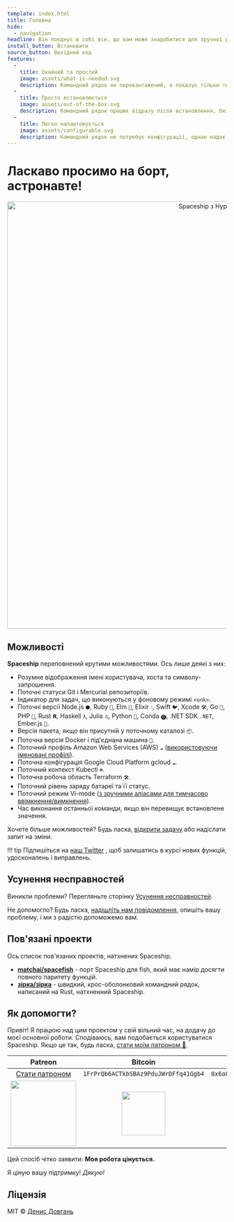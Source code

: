 ```yaml
---
template: index.html
title: Головна
hide:
  - navigation
headline: Він поєднує в собі все, що вам може знадобитися для зручної роботи без зайвих ускладнень. Неначе справжній космічний корабель.
install_button: Встановити
source_button: Вихідний код
features:
  - 
    title: Охайний та простий
    image: assets/what-is-needed.svg
    description: Командний рядок не перевантажений, а показує тільки те, що вам потрібно в даний момент (поточна директорія, гілка git тощо).
  - 
    title: Просто встановлюється
    image: assets/out-of-the-box.svg
    description: Командний рядок працює відразу після встановлення, без додаткової конфігурації. Встановлюйте та користуйтесь.
  - 
    title: Легко налаштовується
    image: assets/configurable.svg
    description: Командний рядок не потребує конфігурації, однак надає зрозумілий та простий інтерфейс для налаштувань.
---
```


# Ласкаво просимо на борт, астронавте!

<p align="center">
  <img alt="Spaceship з Hyper та One Dark" src="https://user-images.githubusercontent.com/10276208/36086434-5de52ace-0ff2-11e8-8299-c67f9ab4e9bd.gif" width="980px">
</p>

## Можливості

**Spaceship** переповнений крутими можливостями. Ось лише деякі з них:

- Розумне відображення імені користувача, хоста та символу-запрошення.
- Поточні статуси Git і Mercurial репозиторіїв.
- Індикатор для задач, що виконуються у фоновому режимі `<unk>`.
- Поточні версії Node.js `⬢`, Ruby `💎`, Elm `🌳`, Elixir `💧`, Swift `🐦`, Xcode `🛠`, Go `🐹`, PHP `🐘`, Rust `𝗥`, Haskell `λ`, Julia `ஃ`, Python `🐍`, Conda `🅒`, .NET SDK `.NET`, Ember.js `🐹`.
- Версія пакета, якщо він присутній у поточному каталозі `📦`.
- Поточна версія Docker і під'єднана машина `🐳`.
- Поточний профіль Amazon Web Services (AWS) `☁️` ([використовуючи іменовані профілі](http://docs.aws.amazon.com/cli/latest/userguide/cli-multiple-profiles.html)).
- Поточна конфігурація Google Cloud Platform gcloud `☁️`.
- Поточний контекст Kubectl `☸️`.
- Поточна робоча область Terraform `🛠`.
- Поточний рівень заряду батареї та її статус.
- Поточний режим Vi-mode ([з зручними аліасами для тимчасово ввімкнення/вимкнення](./docs/options.md#vi-mode-vi_mode)).
- Час виконання останньої команди, якщо він перевищує встановлене значення.

Хочете більше можливостей? Будь ласка, [відкрити задачу](https://github.com/denysdovhan/yspaceship-prompt/issues/new/choose) або надіслати запит на зміни.

!!! tip Підпишіться на [наш Twitter](//twitter.com/SpaceshipPrompt) , щоб залишатись в курсі нових функцій, удосконалень і виправлень.

## Усунення несправностей

Виникли проблеми? Перегляньте сторінку [Усунення несправностей](./troubleshooting.md).

Не допомогло? Будь ласка, [надішліть нам повідомлення](https://github.com/denysdovhan/spaceship-prompt/issues/new/choose), опишіть вашу проблему, і ми з радістю допоможемо вам.

## Пов'язані проекти

Ось список пов'язаних проектів, натхнених Spaceship.

- [**matchai/spacefish**](https://github.com/matchai/spacefish) - порт Spaceship для fish, який має намір досягти повного паритету функцій.
- [**зірка/зірка**](https://github.com/starship/starship) - швидкий, крос-оболонковий командний рядок, написаний на Rust, натхненний Spaceship.

## Як допомогти?

Привіт! Я працюю над цим проектом у свій вільний час, на додачу до моєї основної роботи. Сподіваюсь, вам подобається користуватися Spaceship. Якщо це так, будь ласка, [стати моїм патроном 🤝][patreon-url].

|            Patreon            |                                                                     Bitcoin                                                                      |                                                                     Ethereum                                                                     |
|:-----------------------------:|:------------------------------------------------------------------------------------------------------------------------------------------------:|:------------------------------------------------------------------------------------------------------------------------------------------------:|
| [Стати патроном][patreon-url] |                                                       `1FrPrQb6ACTkbSBAz9PduJWrDFfq41Ggb4`                                                       |                                                   `0x6aF39C917359897ae6969Ad682C14110afe1a0a1`                                                   |
|   <a href="https://www.patreon.com/denysdovhan"><img src="https://c5.patreon.com/external/logo/become_a_patron_button@2x.png" width="150px"></a>   | <img src="https://user-images.githubusercontent.com/3459374/33760933-1c9b81b4-dc10-11e7-8e4b-22d81f98c138.png" width="100px" /> | <img src="https://user-images.githubusercontent.com/3459374/33760932-1c7b3fb2-dc10-11e7-9774-411264d533da.png" width="100px" /> |

Цей спосіб чітко заявити: **Моя робота цінується.**

Я ціную вашу підтримку! _Дякую!_

## Ліцензія

MIT © [Денис Довгань](http://denysdovhan.com)

[patreon-url]: https://www.patreon.com/denysdovhan

[patreon-url]: https://www.patreon.com/denysdovhan
